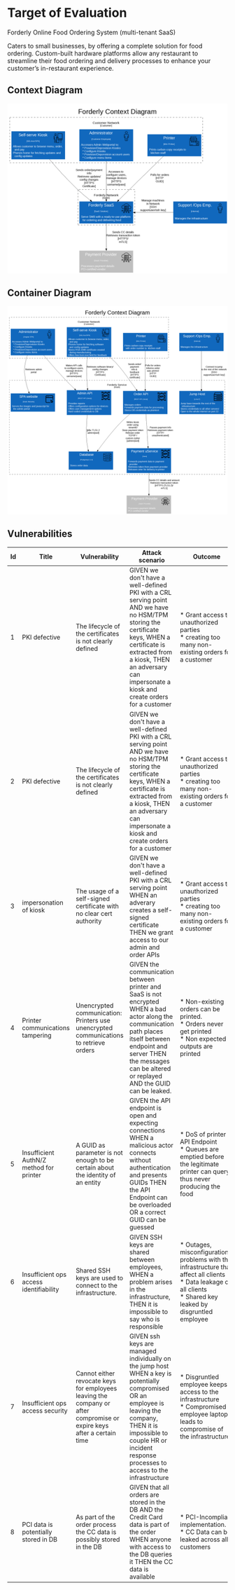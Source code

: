 # Target of Evaluation

Forderly Online Food Ordering System (multi-tenant SaaS)

Caters to small businesses, by offering a complete solution for food ordering.
Custom-built hardware platforms allow any restaurant to streamline their food ordering and delivery processes to enhance your customer’s in-restaurant experience.

## Context Diagram
![Forderly Context Diagram](../images/context.png)

## Container Diagram
![Forderly Container Diagram](../images/container.png)
## Vulnerabilities

|Id| Title| Vulnerability | Attack scenario | Outcome|Severity|
|--|--|--|--|--|--|
|1| PKI defective | The lifecycle of the certificates is not clearly defined| GIVEN we don't have a well-defined PKI with a CRL serving point AND we have no HSM/TPM storing the certificate keys, WHEN a certificate is extracted from a kiosk, THEN an adversary can impersonate a kiosk and create orders for a customer| * Grant access to unauthorized parties<br/>* creating too many non-existing orders for a customer| Medium
|2| PKI defective | The lifecycle of the certificates is not clearly defined| GIVEN we don't have a well-defined PKI with a CRL serving point AND we have no HSM/TPM storing the certificate keys, WHEN a certificate is extracted from a kiosk, THEN an adversary can impersonate a kiosk and create orders for a customer| * Grant access to unauthorized parties<br/>* creating too many non-existing orders for a customer| Medium
|3| impersonation of kiosk | The usage of a self-signed certificate with no clear cert authority| GIVEN we don't have a well-defined PKI with a CRL serving point WHEN an adverary creates a self-signed certificate  THEN we grant access to our admin and order APIs| * Grant access to unauthorized parties<br/>* creating too many non-existing orders for a customer| Medium
|4| Printer communications tampering | Unencrypted communication: Printers use unencrypted communications to retrieve orders| GIVEN the communication between printer and SaaS is not encrypted WHEN a bad actor along the communication path places itself between endpoint and server THEN the messages can be altered or replayed AND the GUID can be leaked.|* Non-existing orders can be printed.<br/>* Orders never get printed<br/>* Non expected outputs are printed| Medium
|5|Insufficient AuthN/Z method for printer | A GUID as parameter is not enough to be certain about the identity of an entity| GIVEN the API endpoint is open and expecting connections WHEN a malicious actor connects without authentication and presents GUIDs THEN the API Endpoint can be overloaded OR a correct GUID can be guessed |* DoS of printer API Endpoint<br/>* Queues are emptied before the legitimate printer can query, thus never producing the food| Medium
|6| Insufficient ops access identifiability | Shared SSH keys are used to connect to the infrastructure. | GIVEN SSH keys are shared between employees, WHEN a problem arises in the infrastructure, THEN it is impossible to say who is responsible|* Outages, misconfigurations, problems with the infrastructure that affect all clients<br/>* Data leakage of all clients<br/>* Shared key leaked by disgruntled employee| High
|7|Insufficient ops access security|Cannot either revocate keys for employees leaving the company or after compromise or expire keys after a certain time|GIVEN ssh keys are managed individually on the jump host WHEN a key is potentially compromised OR an employee is leaving the company, THEN it is impossible to couple HR or incident response processes to access to the infrastructure|* Disgruntled employee keeps access to the infrastructure<br/>* Compromised employee laptop leads to compromise of the infrastructure| High
|8|PCI data is potentially stored in DB| As part of the order process the CC data is possibly stored in the DB| GIVEN that all orders are stored in the DB AND the Credit Card data is part of the order WHEN anyone with access to the DB queries it THEN the CC data is available|* PCI-Incompliant implementation.<br/>* CC Data can be leaked across all customers|Critical
